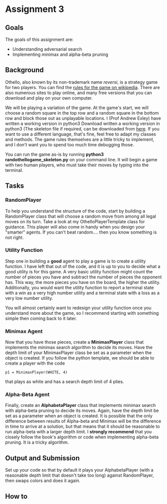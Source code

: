 # Assignment 3

## Goals
The goals of this assignment are:
- Understanding adversarial search
- Implementing minimax and alpha-beta pruning

## Background
Othello, also known by its non-trademark name _reversi_, is a strategy game for two players. You can find the [rules for the game on wikipedia](https://en.wikipedia.org/wiki/Reversi). There are also numerous sites to play online, and many free versions that you can download and play on your own computer.

We will be playing a variation of the game. At the game's start, we will choose a random square in the top row and a random square in the bottom row and block those out as unplayable locations.
I (Prof Andrew Exley) have written a working version in python3 Download written a working version in python3 (The skeleton file if required, can be downloaded from [here](https://github.com/hardikkgupta/csci5511/blob/main/othello/randothellogame_skeleton.py). If you want to use a different language, that's fine, feel free to adapt my classes and methods. The game rules themselves are a little tricky to implement, and I don't want you to spend too much time debugging those.

You can run the game as-is by running **python3 randothellogame_skeleton.py** on your command line. It will begin a game with two human players, who must take their moves by typing into the terminal.

## Tasks
### RandomPlayer
To help you understand the structure of the code, start by building a RandomPlayer class that will choose a random move from among all legal moves on its turn. Take a look at my OthelloPlayerTemplate class for guidance. This player will also come in handy when you design your "smarter" agents. If you can't beat random.... then you know something is not right.

### Utility Function
Step one in building a **good** agent to play a game is to create a utility function. I have left that out of the code, and it is up to you to decide what a good utility is for this game. A very basic utility function might count the number of pieces you have and subtract the number of pieces the opponent has. This way, the more pieces you have on the board, the higher the utility. Additionally, you would want the utility function to report a terminal state with a win as a very high number utility and a terminal state with a loss as a very low number utility.

You will almost certainly want to redesign your utility function once you understand more about the game, so I recommend starting with something simple then coming back to it later.

### Minimax Agent
Now that you have those pieces, create a **MinimaxPlayer** class that implements the minimax search algorithm to decide its moves. Have the depth limit of your MinimaxPlayer class be set as a parameter when the object is created. If you follow the python template, we should be able to create a player with the code
```
p1 = MinimaxPlayer(WHITE, 4)
```
that plays as white and has a search depth limit of 4 plies.

### Alpha-Beta Agent
Finally, create an **AlphabetaPlayer** class that implements minimax search with alpha-beta pruning to decide its moves. Again, have the depth limit be set as a parameter when an object is created. It is possible that the only difference between results of Alpha-beta and Minimax will be the difference in time to arrive at a solution, but that means that it should be reasonable to run alpha-beta with a larger depth limit. I **strongly recommend** that you closely follow the book's algorithm or code when implementing alpha-beta pruning. It is a tricky algorithm.

## Output and Submission
Set up your code so that by default it plays your AlphabetaPlayer (with a reasonable depth limit that doesn't take too long) against RandomPlayer, then swaps colors and does it again.

## How to 
